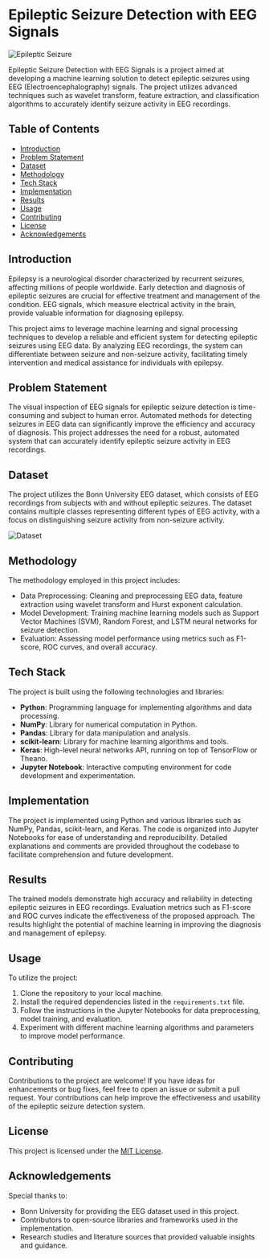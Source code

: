 # Epileptic Seizure Detection with EEG Signals

![Epileptic Seizure](https://image.freepik.com/free-photo/woman-having-epileptic-seizure_1303-11592.jpg)

Epileptic Seizure Detection with EEG Signals is a project aimed at developing a machine learning solution to detect epileptic seizures using EEG (Electroencephalography) signals. The project utilizes advanced techniques such as wavelet transform, feature extraction, and classification algorithms to accurately identify seizure activity in EEG recordings.

## Table of Contents

- [Introduction](#introduction)
- [Problem Statement](#problem-statement)
- [Dataset](#dataset)
- [Methodology](#methodology)
- [Tech Stack](#tech-stack)
- [Implementation](#implementation)
- [Results](#results)
- [Usage](#usage)
- [Contributing](#contributing)
- [License](#license)
- [Acknowledgements](#acknowledgements)

## Introduction

Epilepsy is a neurological disorder characterized by recurrent seizures, affecting millions of people worldwide. Early detection and diagnosis of epileptic seizures are crucial for effective treatment and management of the condition. EEG signals, which measure electrical activity in the brain, provide valuable information for diagnosing epilepsy.

This project aims to leverage machine learning and signal processing techniques to develop a reliable and efficient system for detecting epileptic seizures using EEG data. By analyzing EEG recordings, the system can differentiate between seizure and non-seizure activity, facilitating timely intervention and medical assistance for individuals with epilepsy.

## Problem Statement

The visual inspection of EEG signals for epileptic seizure detection is time-consuming and subject to human error. Automated methods for detecting seizures in EEG data can significantly improve the efficiency and accuracy of diagnosis. This project addresses the need for a robust, automated system that can accurately identify epileptic seizure activity in EEG recordings.

## Dataset

The project utilizes the Bonn University EEG dataset, which consists of EEG recordings from subjects with and without epileptic seizures. The dataset contains multiple classes representing different types of EEG activity, with a focus on distinguishing seizure activity from non-seizure activity.

![Dataset](https://drive.google.com/uc?id=1nkOyWgqc1jc7LXD-aOfzOoA_cQa7eJ0p)

## Methodology

The methodology employed in this project includes:
- Data Preprocessing: Cleaning and preprocessing EEG data, feature extraction using wavelet transform and Hurst exponent calculation.
- Model Development: Training machine learning models such as Support Vector Machines (SVM), Random Forest, and LSTM neural networks for seizure detection.
- Evaluation: Assessing model performance using metrics such as F1-score, ROC curves, and overall accuracy.

## Tech Stack

The project is built using the following technologies and libraries:
- **Python**: Programming language for implementing algorithms and data processing.
- **NumPy**: Library for numerical computation in Python.
- **Pandas**: Library for data manipulation and analysis.
- **scikit-learn**: Library for machine learning algorithms and tools.
- **Keras**: High-level neural networks API, running on top of TensorFlow or Theano.
- **Jupyter Notebook**: Interactive computing environment for code development and experimentation.

## Implementation

The project is implemented using Python and various libraries such as NumPy, Pandas, scikit-learn, and Keras. The code is organized into Jupyter Notebooks for ease of understanding and reproducibility. Detailed explanations and comments are provided throughout the codebase to facilitate comprehension and future development.

## Results

The trained models demonstrate high accuracy and reliability in detecting epileptic seizures in EEG recordings. Evaluation metrics such as F1-score and ROC curves indicate the effectiveness of the proposed approach. The results highlight the potential of machine learning in improving the diagnosis and management of epilepsy.

## Usage

To utilize the project:
1. Clone the repository to your local machine.
2. Install the required dependencies listed in the `requirements.txt` file.
3. Follow the instructions in the Jupyter Notebooks for data preprocessing, model training, and evaluation.
4. Experiment with different machine learning algorithms and parameters to improve model performance.

## Contributing

Contributions to the project are welcome! If you have ideas for enhancements or bug fixes, feel free to open an issue or submit a pull request. Your contributions can help improve the effectiveness and usability of the epileptic seizure detection system.

## License

This project is licensed under the [MIT License](LICENSE).

## Acknowledgements

Special thanks to:
- Bonn University for providing the EEG dataset used in this project.
- Contributors to open-source libraries and frameworks used in the implementation.
- Research studies and literature sources that provided valuable insights and guidance.
